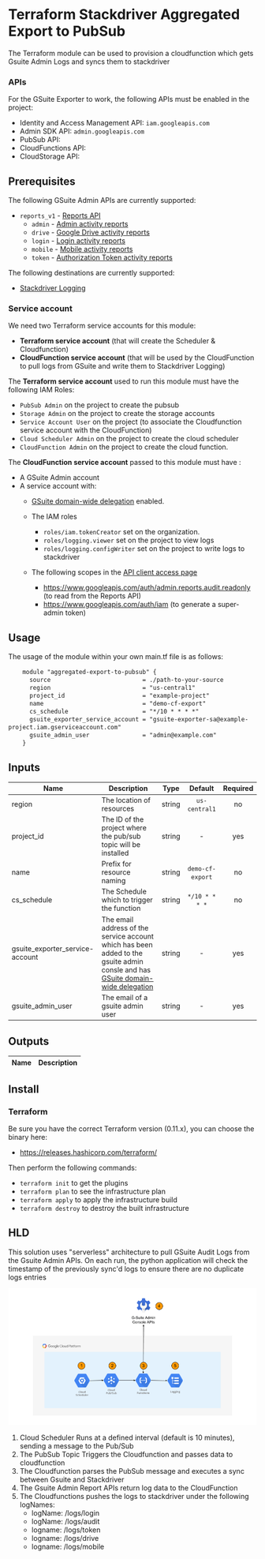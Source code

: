 # Terraform Stackdriver Aggregated Export to PubSub

The Terraform module can be used to provision a cloudfunction which gets Gsuite Admin Logs and syncs them to stackdriver

### APIs
For the GSuite Exporter to work, the following APIs must be enabled in the project:
- Identity and Access Management API: `iam.googleapis.com`
- Admin SDK API: `admin.googleapis.com`
- PubSub API: 
- CloudFunctions API: 
- CloudStorage API:


## Prerequisites 

The following GSuite Admin APIs are currently supported:

- `reports_v1` - [Reports API](https://developers.google.com/admin-sdk/reports/v1/get-start/getting-started)
    - `admin` - [Admin activity reports](https://developers.google.com/admin-sdk/reports/v1/guides/manage-audit-admin.html)
    - `drive` - [Google Drive activity reports](https://developers.google.com/admin-sdk/reports/v1/guides/manage-audit-drive.html)
    - `login` - [Login activity reports](https://developers.google.com/admin-sdk/reports/v1/guides/manage-audit-login.html)
    - `mobile` - [Mobile activity reports](https://developers.google.com/admin-sdk/reports/v1/guides/manage-audit-mobile.html)
    - `token` - [Authorization Token activity reports](https://developers.google.com/admin-sdk/reports/v1/guides/manage-audit-tokens.html)


The following destinations are currently supported:
- [Stackdriver Logging](https://cloud.google.com/logging/docs/)

### Service account
We need two Terraform service accounts for this module:
* **Terraform service account** (that will create the Scheduler & Cloudfunction)
* **CloudFunction service account** (that will be used by the CloudFunction to pull logs from GSuite and write them to Stackdriver Logging)

The **Terraform service account** used to run this module must have the following IAM Roles:
- `PubSub Admin` on the project to create the pubsub
- `Storage Admin` on the project to create the storage accounts
- `Service Account User` on the project (to associate the Cloudfunction service account with the CloudFunction)
- `Cloud Scheduler Admin` on the project to create the cloud scheduler
- `CloudFunction Admin` on the project to create the cloud function.

The **CloudFunction service account** passed to this module must have :
- A GSuite Admin account
- A service account with:
  * [GSuite domain-wide delegation](https://developers.google.com/admin-sdk/reports/v1/guides/delegation) enabled.
  * The IAM roles
    - `roles/iam.tokenCreator` set on the organization.
    - `roles/logging.viewer` set on the project to view logs
    - `roles/logging.configWriter` set on the project to write logs to stackdriver


  * The following scopes in the [API client access page](https://admin.google.com/AdminHome?chromeless=1#OGX:ManageOauthClients)
    - https://www.googleapis.com/auth/admin.reports.audit.readonly (to read from the Reports API)
    - https://www.googleapis.com/auth/iam (to generate a super-admin token)

## Usage
The usage of the module within your own main.tf file is as follows:

```hcl
    module "aggregated-export-to-pubsub" {
      source                          = ./path-to-your-source
      region                          = "us-central1"
      project_id                      = "example-project"
      name                            = "demo-cf-export"
      cs_schedule                     = "*/10 * * * *"
      gsuite_exporter_service_account = "gsuite-exporter-sa@example-project.iam.gserviceaccount.com"
      gsuite_admin_user               = "admin@example.com"
    }
```

## Inputs

| Name | Description | Type | Default | Required |
|------|-------------|:----:|:-----:|:-----:|
| region | The location of resources | string | `us-central1` | no |
| project_id |The ID of the project where the pub/sub topic will be installed  | string | - | yes |
| name | Prefix for resource naming | string | `demo-cf-export` | no |
| cs_schedule| The Schedule which to trigger the function | string | `*/10 * * * *` | no |
| gsuite_exporter_service-account| The email address of the service account which has been added to the gsuite admin consle and has [GSuite domain-wide delegation](https://developers.google.com/admin-sdk/reports/v1/guides/delegation)  | string | - | yes |
| gsuite_admin_user | The email of a gsuite admin user | string | - | yes |


## Outputs

| Name | Description |
|------|-------------|


## Install

### Terraform
Be sure you have the correct Terraform version (0.11.x), you can choose the binary here:
- https://releases.hashicorp.com/terraform/

Then perform the following commands:

- `terraform init` to get the plugins
- `terraform plan` to see the infrastructure plan
- `terraform apply` to apply the infrastructure build
- `terraform destroy` to destroy the built infrastructure


## HLD

This solution uses "serverless" architecture to pull GSuite Audit Logs from the Gsuite Admin APIs.  On each run, the python application will check the timestamp of the previously sync'd logs to ensure there are no duplicate logs entries


![HLD](./img/GSuite-LogSync-CFN.png)

1. Cloud Scheduler Runs at a defined interval (default is 10 minutes), sending a message to the Pub/Sub
2. The PubSub Topic Triggers the Cloudfunction and passes data to cloudfunction
3. The Cloudfunction parses the PubSub message and executes a sync between Gsuite and Stackdriver
4. The Gsuite Admin Report APIs return log data to the CloudFunction
5. The Cloudfunctions pushes the logs to stackdriver under the following logNames:
    - logName: /logs/login
    - logName: /logs/audit
    - logname: /logs/token
    - logname: /logs/drive
    - logname: /logs/mobile